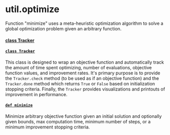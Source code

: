 # util.optimize

Function "minimize" uses a meta-heuristic optimization algorithm to solve a global optimization problem given an arbitrary function.

#### [class Tracker](https://github.com/tchlux/util/blob/master/util/optimize/__init__.py#L23)

<h4><code><a href="https://github.com/tchlux/util/blob/master/util/optimize/__init__.py#L23"><font color="black">class Tracker</font></a></code></h4>

This class is designed to wrap an objective function and automatically track the amount of time spent optimizing, number of evaluations, objective function values, and improvement rates. It's primary purpose is to provide the `Tracker.check` method (to be used as if an objective function) and the `Tracker.done` method which returns `True` or `False` based on initialization stopping criteria. Finally, the `Tracker` provides visualizations and printouts of improvement in performance.

<h4><code><a href="https://github.com/tchlux/util/blob/master/util/optimize/__init__.py#L124">def minimize</a></code></h4>

Minimize arbitrary objective function given an initial solution and
optionally given bounds, max computation time, minimum number of
steps, or a minimum improvement stopping criteria.
